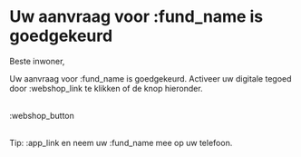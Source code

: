 # Uw aanvraag voor :fund_name is goedgekeurd

Beste inwoner,

Uw aanvraag voor :fund_name is goedgekeurd. 
Activeer uw digitale tegoed door :webshop_link te klikken of de knop hieronder.
&nbsp;  
&nbsp;

:webshop_button
&nbsp;  
&nbsp;  

Tip: :app_link en neem uw :fund_name mee op uw telefoon.